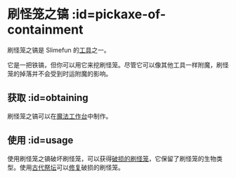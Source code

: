 # 刷怪笼之镐 :id=pickaxe-of-containment

刷怪笼之镐是 Slimefun 的[工具](/Tools)之一。

它是一把铁镐，但你可以用它来挖刷怪笼。尽管它可以像其他工具一样附魔，刷怪笼的掉落并不会受到时运附魔的影响。

## 获取 :id=obtaining

刷怪笼之镐可以在[魔法工作台](/Magic-Workbench)中制作。

## 使用 :id=usage

使用刷怪笼之镐破坏刷怪笼，可以获得[破损的刷怪笼](/Broken-Spawner)，它保留了刷怪笼的生物类型。使用[古代祭坛](/Ancient-Altar)可以[修复](/Reinforced-Spawner)破损的刷怪笼。
